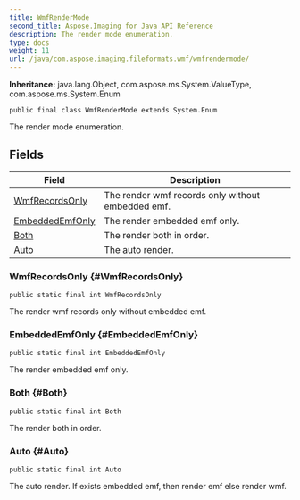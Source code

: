 ```yaml
---
title: WmfRenderMode
second_title: Aspose.Imaging for Java API Reference
description: The render mode enumeration.
type: docs
weight: 11
url: /java/com.aspose.imaging.fileformats.wmf/wmfrendermode/
---
```

**Inheritance:**
java.lang.Object, com.aspose.ms.System.ValueType, com.aspose.ms.System.Enum
```
public final class WmfRenderMode extends System.Enum
```

The render mode enumeration.
## Fields

| Field | Description |
| --- | --- |
| [WmfRecordsOnly](#WmfRecordsOnly) | The render wmf records only without embedded emf. |
| [EmbeddedEmfOnly](#EmbeddedEmfOnly) | The render embedded emf only. |
| [Both](#Both) | The render both in order. |
| [Auto](#Auto) | The auto render. |
### WmfRecordsOnly {#WmfRecordsOnly}
```
public static final int WmfRecordsOnly
```


The render wmf records only without embedded emf.

### EmbeddedEmfOnly {#EmbeddedEmfOnly}
```
public static final int EmbeddedEmfOnly
```


The render embedded emf only.

### Both {#Both}
```
public static final int Both
```


The render both in order.

### Auto {#Auto}
```
public static final int Auto
```


The auto render. If exists embedded emf, then render emf else render wmf.

